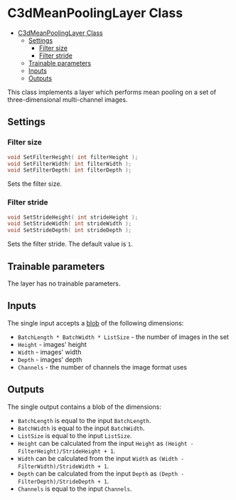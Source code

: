 # C3dMeanPoolingLayer Class

<!-- TOC -->

- [C3dMeanPoolingLayer Class](#c3dmeanpoolinglayer-class)
    - [Settings](#settings)
        - [Filter size](#filter-size)
        - [Filter stride](#filter-stride)
    - [Trainable parameters](#trainable-parameters)
    - [Inputs](#inputs)
    - [Outputs](#outputs)

<!-- /TOC -->

This class implements a layer which performs mean pooling on a set of three-dimensional multi-channel images.

## Settings

### Filter size

```c++
void SetFilterHeight( int filterHeight );
void SetFilterWidth( int filterWidth );
void SetFilterDepth( int filterDepth );
```

Sets the filter size.

### Filter stride

```c++
void SetStrideHeight( int strideHeight );
void SetStrideWidth( int strideWidth );
void SetStrideDepth( int strideDepth );
```

Sets the filter stride. The default value is `1`.

## Trainable parameters

The layer has no trainable parameters.

## Inputs

The single input accepts a [blob](../DnnBlob.md) of the following dimensions:

- `BatchLength * BatchWidth * ListSize` - the number of images in the set
- `Height` - images' height
- `Width` - images' width
- `Depth` - images' depth
- `Channels` - the number of channels the image format uses

## Outputs

The single output contains a blob of the dimensions:

- `BatchLength` is equal to the input `BatchLength`.
- `BatchWidth` is equal to the input `BatchWidth`.
- `ListSize` is equal to the input `ListSize`.
- `Height` can be calculated from the input `Height` as
`(Height - FilterHeight)/StrideHeight + 1`.
- `Width` can be calculated from the input `Width` as
`(Width - FilterWidth)/StrideWidth + 1`.
- `Depth` can be calculated from the input `Depth` as 
`(Depth - FilterDepth)/StrideDepth + 1`.
- `Channels` is equal to the input `Channels`.
